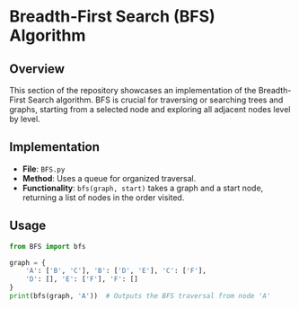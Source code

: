 # Breadth-First Search (BFS) Algorithm

## Overview
This section of the repository showcases an implementation of the Breadth-First Search algorithm. BFS is crucial for traversing or searching trees and graphs, starting from a selected node and exploring all adjacent nodes level by level.

## Implementation
- **File**: `BFS.py`
- **Method**: Uses a queue for organized traversal.
- **Functionality**: `bfs(graph, start)` takes a graph and a start node, returning a list of nodes in the order visited.

## Usage
```python
from BFS import bfs

graph = {
    'A': ['B', 'C'], 'B': ['D', 'E'], 'C': ['F'],
    'D': [], 'E': ['F'], 'F': []
}
print(bfs(graph, 'A'))  # Outputs the BFS traversal from node 'A'
